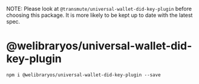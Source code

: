 NOTE: Please look at `@transmute/universal-wallet-did-key-plugin` before choosing this package. It is more likely to be kept up to date with the latest spec.

# @welibraryos/universal-wallet-did-key-plugin

```
npm i @welibraryos/universal-wallet-did-key-plugin --save
```
